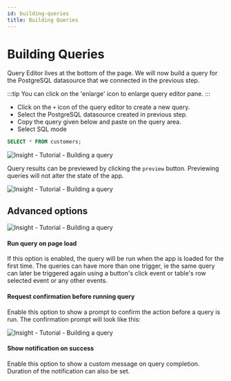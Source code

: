 ```yaml
---
id: building-queries
title: Building Queries
---
```


# Building Queries

Query Editor lives at the bottom of the page. We will now build a query for the PostgreSQL datasource that we connected in the previous step.

:::tip
You can click on the 'enlarge' icon to enlarge query editor pane.
:::

- Click on the `+` icon of the query editor to create a new query.
- Select the PostgreSQL datasource created in previous step.
- Copy the query given below and paste on the query area.
- Select SQL mode

```sql
SELECT * FROM customers;
```



![Insight - Tutorial - Building a query](/_images/insight2/tutorial/building-queries/query.png)



Query results can be previewed by clicking the `preview` button. Previewing queries will not alter the state of the app.



![Insight - Tutorial - Building a query](/_images/insight2/tutorial/building-queries/preview.png)

</div>


## Advanced options



![Insight - Tutorial - Building a query](/_images/insight2/tutorial/building-queries/advanced-options.gif)

</div>

#### Run query on page load
If this option is enabled, the query will be run when the app is loaded for the first time. The queries can have more than one trigger, ie the same query can later be triggered again using a button's click event or table's row selected event or any other events.

#### Request confirmation before running query
Enable this option to show a prompt to confirm the action before a query is run. The confirmation prompt will look like this:



![Insight - Tutorial - Building a query](/_images/insight2/tutorial/building-queries/confirm.png)

</div>

#### Show notification on success
Enable this option to show a custom message on query completion. Duration of the notification can also be set.
